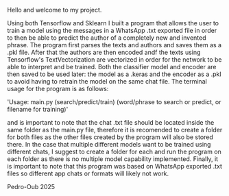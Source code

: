 Hello and welcome to my project.

Using both Tensorflow and Sklearn I built a program that allows the user to train a model using the messages in a WhatsApp .txt exported file in order to then be able to predict the author of a completely new and invented phrase. 
The program first parses the texts and authors and saves them as a .pkl file. After that the authors are then encoded andf the texts using Tensorflow's TextVectorization are vectorized in order for the network to be able to interpret and be trained. 
Both the classifier model and encoder are then saved to be used later: the model as a .keras and the encoder as a .pkl to avoid having to retrain the model on the same chat file. The terminal usage for the program is as follows: 

'Usage: main.py (search/predict/train) (word/phrase to search or predict, or filename for training)' 

and is important to note that the chat .txt file should be located inside the same folder as the main.py file, 
therefore it is recomended to create a folder for both files as the other files created by the program will also be stored there. In the case that multiple different models want to be trained using different chats, 
I suggest to create a folder for each and run the program on each folder as there is no multiple model capability implemented. Finally, it is important to note that this program was based on WhatsApp exported .txt files so different app chats or formats will
likely not work.

Pedro-Oub 2025
